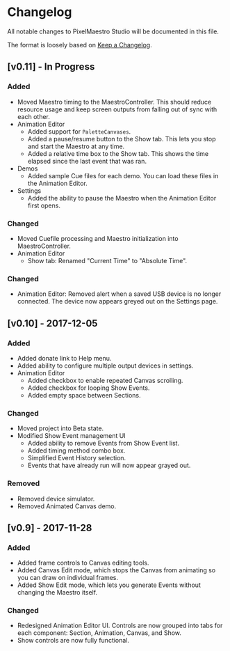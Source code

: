# Changelog
All notable changes to PixelMaestro Studio will be documented in this file.

The format is loosely based on [Keep a Changelog](http://keepachangelog.com/).

## [v0.11] - In Progress
### Added
- Moved Maestro timing to the MaestroController. This should reduce resource usage and keep screen outputs from falling out of sync with each other.
- Animation Editor
	- Added support for `PaletteCanvases`.
	- Added a pause/resume button to the Show tab. This lets you stop and start the Maestro at any time.
	- Added a relative time box to the Show tab. This shows the time elapsed since the last event that was ran.
- Demos
	- Added sample Cue files for each demo. You can load these files in the Animation Editor.
- Settings
	- Added the ability to pause the Maestro when the Animation Editor first opens.
	
### Changed
- Moved Cuefile processing and Maestro initialization into MaestroController.
- Animation Editor
	- Show tab: Renamed "Current Time" to "Absolute Time".
	
### Changed
- Animation Editor: Removed alert when a saved USB device is no longer connected. The device now appears greyed out on the Settings page.

## [v0.10] - 2017-12-05
### Added
- Added donate link to Help menu.
- Added ability to configure multiple output devices in settings.
- Animation Editor
	- Added checkbox to enable repeated Canvas scrolling.
	- Added checkbox for looping Show Events.
	- Added empty space between Sections.

### Changed
- Moved project into Beta state.
- Modified Show Event management UI
	- Added ability to remove Events from Show Event list.
	- Added timing method combo box.
	- Simplified Event History selection.
	- Events that have already run will now appear grayed out.
	
### Removed
- Removed device simulator.
- Removed Animated Canvas demo.

## [v0.9] - 2017-11-28
### Added
- Added frame controls to Canvas editing tools.
- Added Canvas Edit mode, which stops the Canvas from animating so you can draw on individual frames.
- Added Show Edit mode, which lets you generate Events without changing the Maestro itself.

### Changed
- Redesigned Animation Editor UI. Controls are now grouped into tabs for each component: Section, Animation, Canvas, and Show.
- Show controls are now fully functional.
